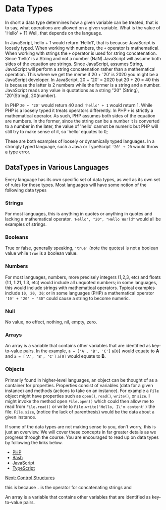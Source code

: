 # Data Types
In short a data type determines how a given variable can be treated, that is to say, what operations are allowed on a given variable.  What is the value of 'Hello' + 1? Well, that depends on the language. 

In JavaScript, hello + 1 would return 'Hello1', that is because JavaScript is loosely typed. When working with numbers, the ```+``` operator is mathematical. When working with strings the ```+``` operator is used for string concatenation. Since 'hello' is a String and not a number (NaN) JavaScript will assume both sides of the equation are strings. Since JavaScript, assumes String, JavaScript will perform a string concatenation rather than a mathematical operation. This where we get the meme if 20 + '20' is 2020 you might be a JavaScript developer. In JavaScript, 20 + '20' = 2020 but 20 + 20 = 40 this is because the latter is 2 numbers while the former is a string and a number. JavaScript reads any value in quotations as a string "20" (String), '20'(String), 20(number).

In PHP ```20 + '20'``` would return 40 and ```'hello' + 1``` would return 1. While PHP is a loosely typed it treats operators differently. In PHP  ```+``` is strictly a mathematical operator. As such, PHP assumes both sides of the equation are numbers. In the former, since the string can be a number it is converted to a number in the later, the value of 'hello' cannot be numeric but PHP will still try to make sense of it, so 'hello' equates to 0;

These are both examples of loosely or dynamically typed languages. In a strongly typed language, such a Java or TypeScript ```'20' + 20``` would throw a type error.

## DataTypes in Various Languages
Every language has its own specific set of data types, as well as its own set of rules for those types. Most languages will have some notion of the following data types 

### Strings
For most languages, this is anything in quotes or anything in quotes and lacking a mathematical operator. ```'Hello', "20", "Hello World"``` would all be examples of strings.

### Booleans
True or false, generally speaking, ```'true'``` (note the quotes) is not a boolean value while ```true``` is a boolean value.

### Numbers

For most languages, numbers, more precisely integers (1,2,3, etc) and floats (1.1, 1.21, 1.3, etc) would include all unquoted numbers; in some languages, this would include strings with mathematical operators. Typical examples include ```10, 20, 30```; or in some languages (PHP) a mathematical operator ```'10' + '20' + "30"``` could cause a string to become numeric.

### Null
No value, no effect, nothing, nil, empty, zero.

### Arrays
An array is a variable that contains other variables that are identified as key-to-value pairs. In the example, ```a = ['A', 'B', 'C']``` ```a[0]``` would equate to **A**  and ```a = ['A', 'B', 'C']``` ```a[0]``` would equate to **B**.

### Objects
Primarily found in higher-level languages, an object can be thought of as a container for properties. Properties consist of variables (data for a given instance) and methods (actions to take on an instance). For example a ```File``` object might have properties such as ```open()```, ```read()```, ```write()```, or ```size```. I might invoke the method open ```File.open()``` which could then allow me to read from ```File.read()``` or write to ```File.write('Hello, I\'m content')``` the file. ```File.size```, (notice the lack of parenthesis) would be the data about a given instance.

If some of the data types are not making sense to you, don't worry, this is just an overview. We will cover these concepts in far greater details as we progress through the course. You are encouraged to read up on data types by following the links below.

* [PHP](http://php.net/manual/en/language.types.intro.php)
* [Bash](http://tldp.org/LDP/abs/html/declareref.html)
* [JavaScript](https://developer.mozilla.org/en-US/docs/Web/JavaScript/Data_structures)
* [TypeScript](https://www.typescriptlang.org/docs/handbook/basic-types.html)

[Next: Control Structures](03-ControlStructures.md)


this is because ```.``` is the operator for concatenating strings and

An array is a variable that contains other variables that are identified as key-to-value pairs.